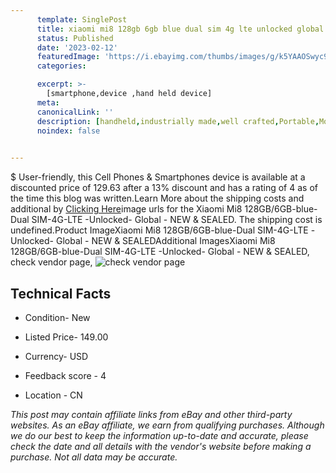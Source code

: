 ```yaml
---
      template: SinglePost
      title: xiaomi mi8 128gb 6gb blue dual sim 4g lte unlocked global new sealed
      status: Published
      date: '2023-02-12'
      featuredImage: 'https://i.ebayimg.com/thumbs/images/g/k5YAAOSwyc9jgkyP/s-l225.jpg'
      categories: 

      excerpt: >-
        [smartphone,device ,hand held device]
      meta:
      canonicalLink: ''
      description: [handheld,industrially made,well crafted,Portable,Mobile,Compact,Convenient,Lightweight,Maneuverable,Man-portable,Miniature,Carriable,Hand-held,Light,Holdable,Transportable,Mobile device,Pocket-sized,On-the-go,Wireless,Cordless,Compact size,Convenient size, smartphone,device ,hand held device]
      noindex: false

        
---
```

$
    User-friendly, this Cell Phones & Smartphones device is available at a discounted price of 129.63 after a 13% discount and has a rating of 4 as of the time this blog was written.Learn More about the shipping costs and additional by [Clicking Here](https://www.ebay.com/itm/394351762738?hash=item5bd1325d32%3Ag%3Ak5YAAOSwyc9jgkyP&mkevt=1&mkcid=1&mkrid=711-53200-19255-0&campid=%253CePNCampaignId%253E&customid=%253CreferenceId%253E&toolid=10049)image urls for the Xiaomi Mi8 128GB/6GB-blue-Dual SIM-4G-LTE -Unlocked- Global - NEW & SEALED. The shipping cost is undefined.Product ImageXiaomi Mi8 128GB/6GB-blue-Dual SIM-4G-LTE -Unlocked- Global - NEW & SEALEDAdditional ImagesXiaomi Mi8 128GB/6GB-blue-Dual SIM-4G-LTE -Unlocked- Global - NEW & SEALED, check vendor page, ![check vendor page](https://origin-galleryplus.ebayimg.com/ws/web/394351762738_2_0_1/225x225.jpg,https://origin-galleryplus.ebayimg.com/ws/web/394351762738_3_0_1/225x225.jpg,https://origin-galleryplus.ebayimg.com/ws/web/394351762738_4_0_1/225x225.jpg,https://origin-galleryplus.ebayimg.com/ws/web/394351762738_5_0_1/225x225.jpg,https://origin-galleryplus.ebayimg.com/ws/web/394351762738_6_0_1/225x225.jpg,https://origin-galleryplus.ebayimg.com/ws/web/394351762738_7_0_1/225x225.jpg,https://origin-galleryplus.ebayimg.com/ws/web/394351762738_8_0_1/225x225.jpg,https://origin-galleryplus.ebayimg.com/ws/web/394351762738_9_0_1/225x225.jpg,https://origin-galleryplus.ebayimg.com/ws/web/394351762738_10_0_1/225x225.jpg,https://origin-galleryplus.ebayimg.com/ws/web/394351762738_11_0_1/225x225.jpg)
    
    

 ## Technical Facts 



     
      

 - Condition- New 


      

 - Listed Price- 149.00 


      

 - Currency- USD 


      

 - Feedback score - 4 


      

 - Location - CN 


      
      

 *_This post may contain affiliate links from eBay and other third-party websites. As an eBay affiliate, we earn from qualifying purchases. Although we do our best to keep the information up-to-date and accurate, please check the date and all details with the vendor's website before making a purchase. Not all data may be accurate._*



    
    
    
    
    